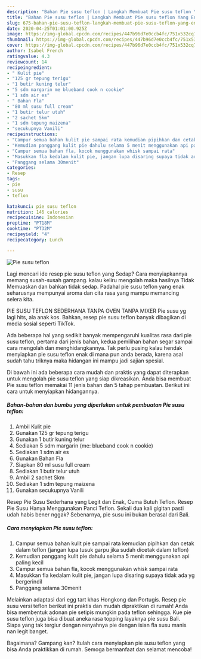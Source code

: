 ```yaml
---
description: "Bahan Pie susu teflon | Langkah Membuat Pie susu teflon Yang Enak Dan Mudah"
title: "Bahan Pie susu teflon | Langkah Membuat Pie susu teflon Yang Enak Dan Mudah"
slug: 675-bahan-pie-susu-teflon-langkah-membuat-pie-susu-teflon-yang-enak-dan-mudah
date: 2020-04-25T01:01:00.925Z
image: https://img-global.cpcdn.com/recipes/447b96d7e0ccb4fc/751x532cq70/pie-susu-teflon-foto-resep-utama.jpg
thumbnail: https://img-global.cpcdn.com/recipes/447b96d7e0ccb4fc/751x532cq70/pie-susu-teflon-foto-resep-utama.jpg
cover: https://img-global.cpcdn.com/recipes/447b96d7e0ccb4fc/751x532cq70/pie-susu-teflon-foto-resep-utama.jpg
author: Isabel French
ratingvalue: 4.3
reviewcount: 14
recipeingredient:
- " Kulit pie"
- "125 gr tepung terigu"
- "1 butir kuning telur"
- "5 sdm margarin me blueband cook n cookie"
- "1 sdm air es"
- " Bahan Fla"
- "80 ml susu full cream"
- "1 butir telur utuh"
- "2 sachet Skm"
- "1 sdm tepung maizena"
- "secukupnya Vanili"
recipeinstructions:
- "Campur semua bahan kulit pie sampai rata kemudian pipihkan dan cetak dalam teflon (jangan lupa tusuk garpu jika sudah dicetak dalam teflon)"
- "Kemudian panggang kulit pie dahulu selama 5 menit menggunakan api paling kecil"
- "Campur semua bahan fla, kocok menggunakan whisk sampai rata"
- "Masukkan fla kedalam kulit pie, jangan lupa disaring supaya tidak ada yg bergerindil"
- "Panggang selama 30menit"
categories:
- Resep
tags:
- pie
- susu
- teflon

katakunci: pie susu teflon 
nutrition: 146 calories
recipecuisine: Indonesian
preptime: "PT18M"
cooktime: "PT32M"
recipeyield: "4"
recipecategory: Lunch

---
```



![Pie susu teflon](https://img-global.cpcdn.com/recipes/447b96d7e0ccb4fc/751x532cq70/pie-susu-teflon-foto-resep-utama.jpg)

Lagi mencari ide resep pie susu teflon yang Sedap? Cara menyiapkannya memang susah-susah gampang. kalau keliru mengolah maka hasilnya Tidak Memuaskan dan bahkan tidak sedap. Padahal pie susu teflon yang enak seharusnya mempunyai aroma dan cita rasa yang mampu memancing selera kita.

PIE SUSU TEFLON SEDERHANA TANPA OVEN TANPA MIXER Pie susu yg lagi hits, ala anak kos. Bahkan, resep pie susu teflon banyak dibagikan di media sosial seperti TikTok.

Ada beberapa hal yang sedikit banyak mempengaruhi kualitas rasa dari pie susu teflon, pertama dari jenis bahan, kedua pemilihan bahan segar sampai cara mengolah dan menghidangkannya. Tak perlu pusing kalau hendak menyiapkan pie susu teflon enak di mana pun anda berada, karena asal sudah tahu triknya maka hidangan ini mampu jadi sajian spesial.


Di bawah ini ada beberapa cara mudah dan praktis yang dapat diterapkan untuk mengolah pie susu teflon yang siap dikreasikan. Anda bisa membuat Pie susu teflon memakai 11 jenis bahan dan 5 tahap pembuatan. Berikut ini cara untuk menyiapkan hidangannya.

<!--inarticleads1-->

##### Bahan-bahan dan bumbu yang diperlukan untuk pembuatan Pie susu teflon:

1. Ambil  Kulit pie
1. Gunakan 125 gr tepung terigu
1. Gunakan 1 butir kuning telur
1. Sediakan 5 sdm margarin (me: blueband cook n cookie)
1. Sediakan 1 sdm air es
1. Gunakan  Bahan Fla
1. Siapkan 80 ml susu full cream
1. Sediakan 1 butir telur utuh
1. Ambil 2 sachet Skm
1. Sediakan 1 sdm tepung maizena
1. Gunakan secukupnya Vanili


Resep Pie Susu Sederhana yang Legit dan Enak, Cuma Butuh Teflon. Resep Pie Susu Hanya Menggunakan Panci Teflon. Sekali dua kali gigitan pasti udah habis bener nggak? Sebenarnya, pie susu ini bukan berasal dari Bali. 

<!--inarticleads2-->

##### Cara menyiapkan Pie susu teflon:

1. Campur semua bahan kulit pie sampai rata kemudian pipihkan dan cetak dalam teflon (jangan lupa tusuk garpu jika sudah dicetak dalam teflon)
1. Kemudian panggang kulit pie dahulu selama 5 menit menggunakan api paling kecil
1. Campur semua bahan fla, kocok menggunakan whisk sampai rata
1. Masukkan fla kedalam kulit pie, jangan lupa disaring supaya tidak ada yg bergerindil
1. Panggang selama 30menit


Melainkan adaptasi dari egg tart khas Hongkong dan Portugis. Resep pie susu versi teflon berikut ini praktis dan mudah dipraktikan di rumah! Anda bisa membentuk adonan pie setipis mungkin pada teflon sehingga. Kue pie susu teflon juga bisa dibuat aneka rasa topping layaknya pie susu Bali. Siapa yang tak tergiur dengan renyahnya pie dengan isian fla susu manis nan legit banget. 

Bagaimana? Gampang kan? Itulah cara menyiapkan pie susu teflon yang bisa Anda praktikkan di rumah. Semoga bermanfaat dan selamat mencoba!
